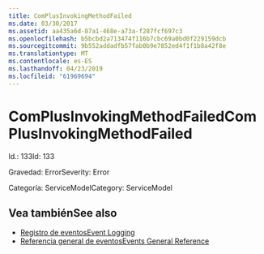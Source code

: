 ```yaml
---
title: ComPlusInvokingMethodFailed
ms.date: 03/30/2017
ms.assetid: aa435a6d-87a1-468e-a73a-f287fcf697c3
ms.openlocfilehash: b5bcbd2a713474f116b7cbc69a0bd0f229159dcb
ms.sourcegitcommit: 9b552addadfb57fab0b9e7852ed4f1f1b8a42f8e
ms.translationtype: MT
ms.contentlocale: es-ES
ms.lasthandoff: 04/23/2019
ms.locfileid: "61969694"
---
```

# <a name="complusinvokingmethodfailed"></a><span data-ttu-id="434aa-102">ComPlusInvokingMethodFailed</span><span class="sxs-lookup"><span data-stu-id="434aa-102">ComPlusInvokingMethodFailed</span></span>
<span data-ttu-id="434aa-103">Id.: 133</span><span class="sxs-lookup"><span data-stu-id="434aa-103">Id: 133</span></span>  
  
 <span data-ttu-id="434aa-104">Gravedad: Error</span><span class="sxs-lookup"><span data-stu-id="434aa-104">Severity: Error</span></span>  
  
 <span data-ttu-id="434aa-105">Categoría: ServiceModel</span><span class="sxs-lookup"><span data-stu-id="434aa-105">Category: ServiceModel</span></span>  
  
## <a name="see-also"></a><span data-ttu-id="434aa-106">Vea también</span><span class="sxs-lookup"><span data-stu-id="434aa-106">See also</span></span>

- [<span data-ttu-id="434aa-107">Registro de eventos</span><span class="sxs-lookup"><span data-stu-id="434aa-107">Event Logging</span></span>](../../../../../docs/framework/wcf/diagnostics/event-logging/index.md)
- [<span data-ttu-id="434aa-108">Referencia general de eventos</span><span class="sxs-lookup"><span data-stu-id="434aa-108">Events General Reference</span></span>](../../../../../docs/framework/wcf/diagnostics/event-logging/events-general-reference.md)
